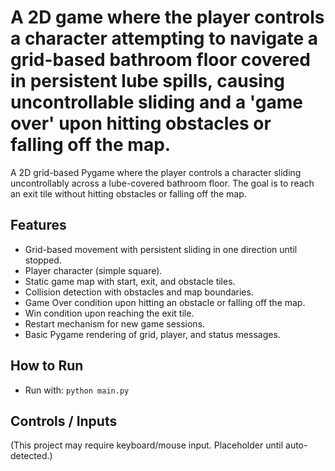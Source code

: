 # A 2D game where the player controls a character attempting to navigate a grid-based bathroom floor covered in persistent lube spills, causing uncontrollable sliding and a 'game over' upon hitting obstacles or falling off the map.

A 2D grid-based Pygame where the player controls a character sliding uncontrollably across a lube-covered bathroom floor. The goal is to reach an exit tile without hitting obstacles or falling off the map.

## Features
- Grid-based movement with persistent sliding in one direction until stopped.
- Player character (simple square).
- Static game map with start, exit, and obstacle tiles.
- Collision detection with obstacles and map boundaries.
- Game Over condition upon hitting an obstacle or falling off the map.
- Win condition upon reaching the exit tile.
- Restart mechanism for new game sessions.
- Basic Pygame rendering of grid, player, and status messages.

## How to Run
- Run with: `python main.py`

## Controls / Inputs
(This project may require keyboard/mouse input. Placeholder until auto-detected.)
